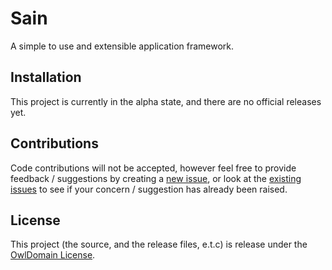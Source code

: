 # Sain

A simple to use and extensible application framework.



## Installation

This project is currently in the alpha state, and there are no official releases yet.



## Contributions

Code contributions will not be accepted, however feel free to provide feedback / suggestions
by creating a [new issue](https://github.com/Owl-Domain/Sain/issues/new), or look at
the [existing issues](https://github.com/Owl-Domain/Sain/issues?q=) to see if your
concern / suggestion has already been raised.



## License

This project (the source, and the release files, e.t.c) is release under the [OwlDomain License](/license.md).
